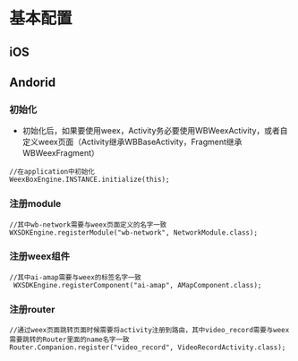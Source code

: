 # 基本配置

## iOS



## Andorid

### 初始化

- 初始化后，如果要使用weex，Activity务必要使用WBWeexActivity，或者自定义weex页面（Activity继承WBBaseActivity，Fragment继承WBWeexFragment）

```vue
//在application中初始化
WeexBoxEngine.INSTANCE.initialize(this);
```

### 注册module

```vue
//其中wb-network需要与weex页面定义的名字一致
WXSDKEngine.registerModule("wb-network", NetworkModule.class);
```

### 注册weex组件

```vue
//其中ai-amap需要与weex的标签名字一致
 WXSDKEngine.registerComponent("ai-amap", AMapComponent.class);
```

### 注册router

```vue
//通过weex页面跳转页面时候需要将activity注册到路由，其中video_record需要与weex需要跳转的Router里面的name名字一致
Router.Companion.register("video_record", VideoRecordActivity.class);
```